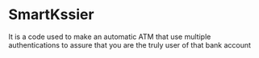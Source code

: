# SmartKssier
It is a code used to make an automatic ATM that use multiple authentications to assure that you are the truly user of that bank account
